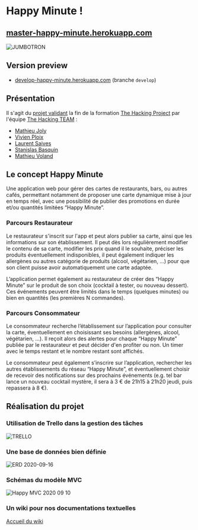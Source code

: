 # Happy Minute !

## [master-happy-minute.herokuapp.com](https://master-happy-minute.herokuapp.com/)

![JUMBOTRON](https://user-images.githubusercontent.com/7883526/93606588-9104ae80-f9c8-11ea-9711-1e8a79fdfa8d.png)

## Version preview

* [develop-happy-minute.herokuapp.com](https://develop-happy-minute.herokuapp.com) (branche `develop`)

## Présentation

Il s'agit du [projet validant](https://github.com/the-hacking-team/happy-minute) la fin de la formation [The Hacking Project](https://www.thehackingproject.org) par l'équipe [The Hacking TEAM](https://github.com/the-hacking-team) :

 * [Mathieu Joly](https://github.com/mathieu-superpose)
 * [Vivien Ploix](https://github.com/vivien-ploix)
 * [Laurent Saives](https://github.com/Laurent-Gi)
 * [Stanislas Basquin](https://github.com/StanislasBASQUIN)
 * [Mathieu Voland](https://github.com/mvoland)

## Le concept Happy Minute

Une application web pour gérer des cartes de restaurants, bars, ou autres cafés, permettant notamment de proposer une carte dynamique mise à jour en temps réel, avec une possibilité de publier des promotions en durée et/ou quantités limitées “Happy Minute”.

### Parcours Restaurateur

Le restaurateur s'inscrit sur l'app et peut alors publier sa carte, ainsi que les informations sur son établissement. Il peut dès lors régulièrement modifier le contenu de sa carte, modifier les prix quand il le souhaite, préciser les produits éventuellement indisponibles, il peut également indiquer les allergènes ou autres catégorie de produits (alcool, végétarien, …) pour que son client puisse avoir automatiquement une carte adaptée.

L’application permet également au restaurateur de créer des “Happy Minute” sur le produit de son choix (cocktail à tester, ou nouveau dessert). Ces événements peuvent être limités dans le temps (quelques minutes) ou bien en quantités (les premières N commandes).

### Parcours Consommateur

Le consommateur recherche l’établissement sur l’application pour consulter la carte, éventuellement en choisissant ses besoins (allergènes, alcool, végétarien, …). Il reçoit alors des alertes pour chaque “Happy Minute” publiée par le restaurateur et peut décider d'en profiter ou non. Un timer avec le temps restant et le nombre restant sont affichés.

Le consommateur peut également s’inscrire sur l’application, rechercher les autres établissements du réseau “Happy Minute”, et éventuellement choisir de recevoir des notifications sur des prochains événements (e.g. tel bar lance un nouveau cocktail mystère, il sera à 3 € de 21h15 à 21h20 jeudi, puis repassera à 8 €).

## Réalisation du projet

### Utilisation de Trello dans la gestion des tâches

![TRELLO](https://user-images.githubusercontent.com/7883526/93607142-39b30e00-f9c9-11ea-99d4-d7879879066c.png)

### Une base de données bien définie

![ERD 2020-09-16](https://github.com/the-hacking-team/happy-minute/blob/develop/app/assets/images/Happy%20Minutes%20ERD.jpeg)

### Schémas du modèle MVC

![Happy MVC 2020 09 10](https://user-images.githubusercontent.com/37190085/92823377-809f7300-f3cd-11ea-9685-7f8ea1a76f12.png)

### Un wiki pour nos documentations textuelles

[Accueil du wiki](https://github.com/the-hacking-team/happy-minute/wiki)
